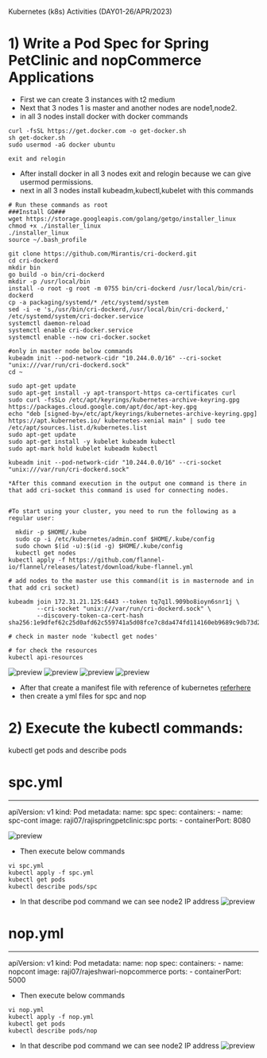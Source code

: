 Kubernetes (k8s) Activities (DAY01-26/APR/2023)
# 1) Write a Pod Spec for Spring PetClinic and nopCommerce Applications

* First we can create 3 instances with t2 medium
* Next that 3 nodes 1 is master and another nodes are node1,node2.
* in all 3 nodes install docker with docker commands
```
curl -fsSL https://get.docker.com -o get-docker.sh
sh get-docker.sh
sudo usermod -aG docker ubuntu

exit and relogin
```
* After install docker in all 3 nodes exit and relogin because we can give usermod permissions.
* next in all 3 nodes install kubeadm,kubectl,kubelet with this commands
```
# Run these commands as root
###Install GO###
wget https://storage.googleapis.com/golang/getgo/installer_linux
chmod +x ./installer_linux
./installer_linux
source ~/.bash_profile

git clone https://github.com/Mirantis/cri-dockerd.git
cd cri-dockerd
mkdir bin
go build -o bin/cri-dockerd
mkdir -p /usr/local/bin
install -o root -g root -m 0755 bin/cri-dockerd /usr/local/bin/cri-dockerd
cp -a packaging/systemd/* /etc/systemd/system
sed -i -e 's,/usr/bin/cri-dockerd,/usr/local/bin/cri-dockerd,' /etc/systemd/system/cri-docker.service
systemctl daemon-reload
systemctl enable cri-docker.service
systemctl enable --now cri-docker.socket

#only in master node below commands
kubeadm init --pod-network-cidr "10.244.0.0/16" --cri-socket "unix:///var/run/cri-dockerd.sock"
cd ~

sudo apt-get update
sudo apt-get install -y apt-transport-https ca-certificates curl
sudo curl -fsSLo /etc/apt/keyrings/kubernetes-archive-keyring.gpg https://packages.cloud.google.com/apt/doc/apt-key.gpg
echo "deb [signed-by=/etc/apt/keyrings/kubernetes-archive-keyring.gpg] https://apt.kubernetes.io/ kubernetes-xenial main" | sudo tee /etc/apt/sources.list.d/kubernetes.list
sudo apt-get update
sudo apt-get install -y kubelet kubeadm kubectl
sudo apt-mark hold kubelet kubeadm kubectl

kubeadm init --pod-network-cidr "10.244.0.0/16" --cri-socket "unix:///var/run/cri-dockerd.sock"

*After this command execution in the output one command is there in that add cri-socket this command is used for connecting nodes.


#To start using your cluster, you need to run the following as a regular user:

  mkdir -p $HOME/.kube
  sudo cp -i /etc/kubernetes/admin.conf $HOME/.kube/config
  sudo chown $(id -u):$(id -g) $HOME/.kube/config
  kubectl get nodes
kubectl apply -f https://github.com/flannel-io/flannel/releases/latest/download/kube-flannel.yml

# add nodes to the master use this command(it is in masternode and in that add cri socket)

kubeadm join 172.31.21.125:6443 --token tq7q1l.909bo8ioyn6snr1j \
        --cri-socket "unix:///var/run/cri-dockerd.sock" \
        --discovery-token-ca-cert-hash sha256:1e9dfef62c25d0afd62c559741a5d08fce7c8da474fd114160eb9689c9db73d2
		
# check in master node 'kubectl get nodes'

# for check the resources
kubectl api-resources

```
![preview](./../k8s_images/img1.png)
![preview](../k8s_images/img2.png)
![preview](../k8s_images/img3.png)
![preview](../k8s_images/img4.png)

* After that create a manifest file with reference of kubernetes 
[referhere](https://kubernetes.io/docs/concepts/overview/working-with-objects/kubernetes-objects/)
* then create a yml files for spc and nop
  
# 2) Execute the kubectl commands:
   kubectl get pods and describe pods

# spc.yml
---
apiVersion: v1
kind: Pod
metadata:
  name: spc
spec:
  containers:
    - name: spc-cont
      image: raji07/rajispringpetclinic:spc
      ports: 
        - containerPort: 8080

![preview](../k8s_images/img5.png)
* Then execute below commands
```
vi spc.yml
kubectl apply -f spc.yml
kubectl get pods
kubectl describe pods/spc
```
* In that describe pod command we can see node2 IP address
![preview](../k8s_images/img6.png)

# nop.yml
---
apiVersion: v1
kind: Pod
metadata:
  name: nop
spec:
  containers:
    - name: nopcont
      image: raji07/rajeshwari-nopcommerce
      ports:
        - containerPort: 5000
  

* Then execute below commands
```
vi nop.yml
kubectl apply -f nop.yml
kubectl get pods
kubectl describe pods/nop
```
* In that describe pod command we can see node2 IP address
![preview](../k8s_images/img7.png)



